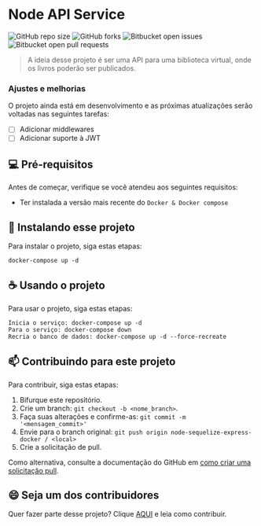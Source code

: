 # Node API Service

<!---Esses são exemplos. Veja https://shields.io para outras pessoas ou para personalizar este conjunto de escudos. Você pode querer incluir dependências, status do projeto e informações de licença aqui--->

![GitHub repo size](https://img.shields.io/github/repo-size/gabrielmrts/node-sequelize-express-docker?style=for-the-badge)
![GitHub forks](https://img.shields.io/github/forks/gabrielmrts/node-sequelize-express-docker?style=for-the-badge)
![Bitbucket open issues](https://img.shields.io/bitbucket/issues/gabrielmrts/node-sequelize-express-docker?style=for-the-badge)
![Bitbucket open pull requests](https://img.shields.io/bitbucket/pr-raw/gabrielmrts/node-sequelize-express-docker?style=for-the-badge)

> A ideia desse projeto é ser uma API para uma biblioteca virtual, onde os livros poderão ser publicados.

### Ajustes e melhorias

O projeto ainda está em desenvolvimento e as próximas atualizações serão voltadas nas seguintes tarefas:

- [ ] Adicionar middlewares
- [ ] Adicionar suporte à JWT

## 💻 Pré-requisitos

Antes de começar, verifique se você atendeu aos seguintes requisitos:
<!---Estes são apenas requisitos de exemplo. Adicionar, duplicar ou remover conforme necessário--->
* Ter instalada a versão mais recente do `Docker & Docker compose`

## 🚀 Instalando esse projeto

Para instalar o projeto, siga estas etapas:

```
docker-compose up -d
```

## ☕ Usando o projeto

Para usar o projeto, siga estas etapas:

```
Inicia o serviço: docker-compose up -d
Para o serviço: docker-compose down
Recria o banco de dados: docker-compose up -d --force-recreate
```

## 📫 Contribuindo para este projeto
<!---Se o seu README for longo ou se você tiver algum processo ou etapas específicas que deseja que os contribuidores sigam, considere a criação de um arquivo CONTRIBUTING.md separado--->
Para contribuir, siga estas etapas:

1. Bifurque este repositório.
2. Crie um branch: `git checkout -b <nome_branch>`.
3. Faça suas alterações e confirme-as: `git commit -m '<mensagem_commit>'`
4. Envie para o branch original: `git push origin node-sequelize-express-docker / <local>`
5. Crie a solicitação de pull.

Como alternativa, consulte a documentação do GitHub em [como criar uma solicitação pull](https://help.github.com/en/github/collaborating-with-issues-and-pull-requests/creating-a-pull-request).

## 😄 Seja um dos contribuidores<br>

Quer fazer parte desse projeto? Clique [AQUI](CONTRIBUTING.md) e leia como contribuir.

